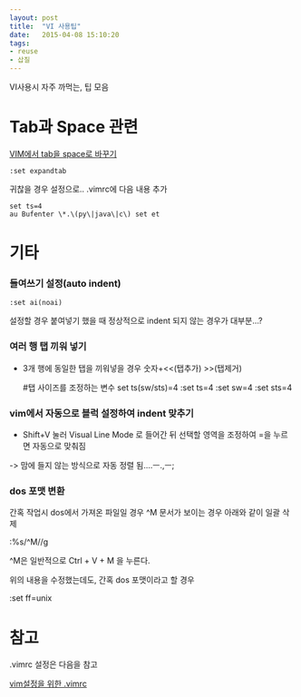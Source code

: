 ```yaml
---
layout: post
title:  "VI 사용팁"
date:   2015-04-08 15:10:20
tags:
- reuse
- 삽질
---
```


VI사용시 자주 까먹는, 팁 모음

# Tab과 Space 관련

[VIM에서 tab을 space로 바꾸기](http://naturephoto.tistory.com/38)

    :set expandtab

귀찮을 경우 설정으로.. .vimrc에 다음 내용 추가

    set ts=4
    au Bufenter \*.\(py\|java\|c\) set et

# 기타

### 들여쓰기 설정(auto indent)

    :set ai(noai)

설정할 경우 붙여넣기 했을 때 정상적으로 indent 되지 않는 경우가 대부분...?

### 여러 행 탭 끼워 넣기

- 3개 행에 동일한 탭을 끼워넣을 경우 숫자+<<(탭추가) >>(탭제거)

    #탭 사이즈를 조정하는 변수
    set ts(sw/sts)=4
    :set ts=4
    :set sw=4
    :set sts=4

### vim에서 자동으로 블럭 설정하여 indent 맞추기

- Shift+V 눌러 Visual Line Mode 로 들어간 뒤 선택할 영역을 조정하여 =을 누르면 자동으로 맞춰짐

-> 맘에 들지 않는 방식으로 자동 정렬 됨....ㅡ.,ㅡ;

### dos 포맷 변환

간혹 작업시 dos에서 가져온 파일일 경우 ^M 문서가 보이는 경우 아래와 같이 일괄 삭제

  :%s/^M//g  

^M은 일반적으로 Ctrl + V + M 을 누른다.

위의 내용을 수정했는데도, 간혹 dos 포맷이라고 할 경우

  :set ff=unix

# 참고

.vimrc 설정은 다음을 참고

[vim설정을 위한 .vimrc](http://blog.outsider.ne.kr/518)
